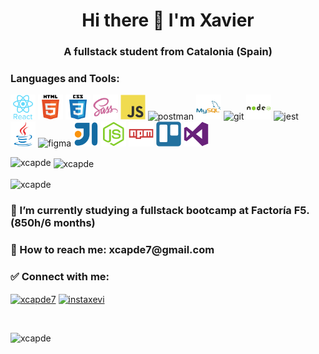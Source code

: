 <h1 align="center">Hi there 👋 I'm Xavier</h1>
<h3 align="center">A fullstack student from Catalonia (Spain)</h3>

<h3 align="left">Languages and Tools:</h3>

<p align="left"> 

<a><img src="https://raw.githubusercontent.com/devicons/devicon/master/icons/react/react-original-wordmark.svg" alt="react" height="40" width="40" /></a>
<a><img src="https://raw.githubusercontent.com/devicons/devicon/master/icons/html5/html5-original-wordmark.svg" alt="html5" height="40" width="40" /></a>
<a><img src="https://raw.githubusercontent.com/devicons/devicon/master/icons/css3/css3-original-wordmark.svg" alt="css3" height="40" width="40" /></a>
<a><img src="https://raw.githubusercontent.com/devicons/devicon/master/icons/sass/sass-original.svg" alt="sass" height="40" width="40" /></a>
<a><img src="https://raw.githubusercontent.com/devicons/devicon/master/icons/javascript/javascript-original.svg" alt="javascript" height="40" width="40" /></a>
<a><img src="https://www.vectorlogo.zone/logos/getpostman/getpostman-icon.svg" alt="postman" height="40" width="40" /></a>
<a><img src="https://raw.githubusercontent.com/devicons/devicon/master/icons/mysql/mysql-original-wordmark.svg" alt="mysql" height="40" width="40" /></a>
<a><img src="https://www.vectorlogo.zone/logos/git-scm/git-scm-icon.svg" alt="git" height="40" width="40" /></a>
<a><img src="https://raw.githubusercontent.com/devicons/devicon/master/icons/nodejs/nodejs-original-wordmark.svg" alt="nodejs" height="40" width="40" /></a>
<a><img src="https://www.vectorlogo.zone/logos/jestjsio/jestjsio-icon.svg" alt="jest" height="40" width="40"/></a>
<a><img src="https://raw.githubusercontent.com/devicons/devicon/master/icons/java/java-original.svg" alt="java" height="40" width="40" /></a>
<a><img src="https://www.vectorlogo.zone/logos/figma/figma-icon.svg" alt="figma" height="40" width="40"/></a>
<a><img src="https://raw.githubusercontent.com/devicons/devicon/master/icons/intellij/intellij-original.svg" alt="intellij" height="40" width="40" /></a>
<a><img src="https://raw.githubusercontent.com/devicons/devicon/master/icons/nodejs/nodejs-original.svg" alt="node" height="40" width="40" /></a>
<a><img src="https://raw.githubusercontent.com/devicons/devicon/master/icons/npm/npm-original-wordmark.svg" alt="npm" height="40" width="40" /></a>
<a><img src="https://raw.githubusercontent.com/devicons/devicon/master/icons/trello/trello-plain.svg" alt="trello" height="40" width="40" /></a>
<a><img src="https://raw.githubusercontent.com/devicons/devicon/master/icons/visualstudio/visualstudio-plain.svg" alt="visual studio" height="40" width="40"/></a>

</p>

<p><img align="left" src="https://github-readme-stats.vercel.app/api/top-langs?username=xcapde&show_icons=true&locale=en&layout=compact" alt="xcapde" /></p>

<p>&nbsp;<img align="center" src="https://github-readme-stats.vercel.app/api?username=xcapde&show_icons=true&locale=en" alt="xcapde" /></p>
<p><img align="center" src="https://github-readme-streak-stats.herokuapp.com/?user=xcapde&" alt="xcapde" /></p>

<h3>🌱 I’m currently studying a fullstack bootcamp at Factoría F5. (850h/6 months)<h3>


<h3 align="left">📧 How to reach me: xcapde7@gmail.com</h3>

<h3 align="left">✅ Connect with me:</h3>
<p align="left">
<a href="https://linkedin.com/in/xcapde7" target="blank"><img align="center" src="https://raw.githubusercontent.com/rahuldkjain/github-profile-readme-generator/master/src/images/icons/Social/linked-in-alt.svg" alt="xcapde7" height="30" width="40" /></a> <a href="https://instagram.com/instaxevi" target="blank"><img align="center" src="https://raw.githubusercontent.com/rahuldkjain/github-profile-readme-generator/master/src/images/icons/Social/instagram.svg" alt="instaxevi" height="30" width="40" /></a>
</p>

<br>

<p align="left"> <img src="https://komarev.com/ghpvc/?username=xcapde&label=Profile%20views&color=0e75b6&style=flat" alt="xcapde" /> </p>

